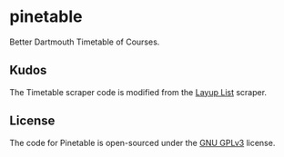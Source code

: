 # pinetable
Better Dartmouth Timetable of Courses.

Kudos
-------
The Timetable scraper code is modified from the [Layup List](https://github.com/layuplist/layup-list) scraper.

License
-------
The code for Pinetable is open-sourced under the [GNU GPLv3](https://github.com/doubleaykay/pinetable/blob/main/LICENSE) license.
